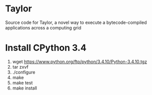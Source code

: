 # Taylor
Source code for Taylor, a novel way to execute a bytecode-compiled applications across a computing grid

# Install CPython 3.4
1. wget https://www.python.org/ftp/python/3.4.10/Python-3.4.10.tgz
1. tar zxvf 
1. ./configure
1. make
1. make test
1. make install